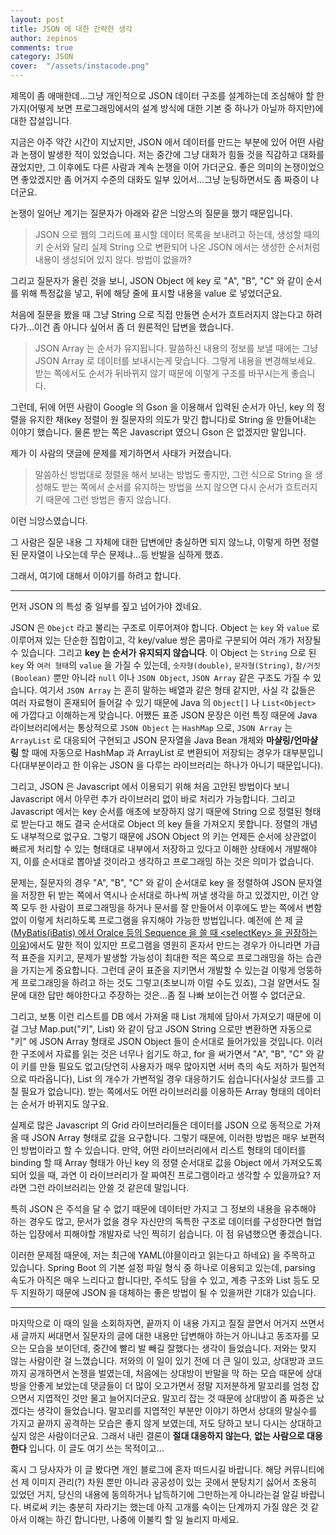 ```yaml
---
layout: post
title: JSON 에 대한 간략한 생각
author: zepinos
comments: true
category: JSON
cover:  "/assets/instacode.png"
---
```


제목이 좀 애매한데...그냥 개인적으로 JSON 데이터 구조를 설계하는데 조심해야 할 한가지(어떻게 보면 프로그래밍에서의 설계 방식에 대한 기본 중 하나가 아닐까 하지만)에 대한 잡설입니다.


지금은 아주 약간 시간이 지났지만, JSON 에서 데이터를 만드는 부분에 있어 어떤 사람과 논쟁이 발생한 적이 있었습니다. 저는 중간에 그냥 대화가 힘들 것을 직감하고 대화를 끊었지만, 그 이후에도 다른 사람과 계속 논쟁을 이어 가더군요. 좋은 의미의 논쟁이었으면 좋았겠지만 좀 어거지 수준의 대화도 일부 있어서...그냥 눈팅하면서도 좀 짜증이 나더군요.

논쟁이 일어난 계기는 질문자가 아래와 같은 늬앙스의 질문을 했기 때문입니다.

> JSON 으로 웹의 그리드에 표시할 데이터 목록을 보내려고 하는데, 생성할 때의 키 순서와 달리 실제 String 으로 변환되어 나온 JSON 에서는 생성한 순서처럼 내용이 생성되어 있지 않다. 방법이 없을까?


그리고 질문자가 올린 것을 보니, JSON Object 에 key 로 "A", "B", "C" 와 같이 순서를 위해 특정값을 넣고, 뒤에 해당 줄에 표시할 내용을 value 로 넣었더군요.

처음에 질문을 봤을 때 그냥 String 으로 직접 만들면 순서가 흐트러지지 않는다고 하려다가...이건 좀 아니다 싶어서 좀 더 원론적인 답변을 했습니다.

> JSON Array 는 순서가 유지됩니다. 말씀하신 내용의 정보를 보낼 때에는 그냥 JSON Array 로 데이터를 보내시는게 맞습니다. 그렇게 내용을 변경해보세요. 받는 쪽에서도 순서가 뒤바뀌지 않기 때문에 이렇게 구조를 바꾸시는게 좋습니다.


그런데, 뒤에 어떤 사람이 Google 의 Gson 을 이용해서 입력된 순서가 아닌, key 의 정렬을 유지한 채(key 정렬이 원 질문자의 의도가 맞긴 합니다)로 String 을 만들어내는 이야기 했습니다. 물론 받는 쪽은 Javascript 였으니 Gson 은 없겠지만 말입니다.

제가 이 사람의 댓글에 문제를 제기하면서 사태가 커졌습니다.

> 말씀하신 방법대로 정렬을 해서 보내는 방법도 좋지만, 그런 식으로 String 을 생성해도 받는 쪽에서 순서를 유지하는 방법을 쓰지 않으면 다시 순서가 흐트러지기 때문에 그런 방법은 좋지 않습니다.


이런 늬앙스였습니다.

그 사람은 질문 내용 그 자체에 대한 답변에만 충실하면 되지 않느냐, 이렇게 하면 정렬된 문자열이 나오는데 무슨 문제냐...등 반발을 심하게 했죠.

그래서, 여기에 대해서 이야기를 하려고 합니다.

---

먼저 JSON 의 특성 중 일부를 짚고 넘어가야 겠네요.

JSON 은 `Obejct` 라고 불리는 구조로 이루어져야 합니다. Object 는 `key` 와 `value` 로 이루어져 있는 단순한 집합이고, 각 key/value 쌍은 콤마로 구분되어 여러 개가 저장될 수 있습니다. 그리고 **key 는 순서가 유지되지 않습니다**.
이 Object 는 `String` 으로 된 `key` 와 `여러 형태`의 `value` 을 가질 수 있는데, `숫자형(double)`, `문자형(String)`, `참/거짓(Boolean)` 뿐만 아니라 `null` 이나 `JSON Object`, `JSON Array` 같은 구조도 가질 수 있습니다. 여기서 `JSON Array` 는 흔히 말하는 배열과 같은 형태 같지만, 사실 각 값들은 여러 자료형이 혼재되어 들어갈 수 있기 때문에 Java 의 `Object[]` 나 `List<Object>` 에 가깝다고 이해하는게 맞습니다.
어쨌든 표준 JSON 문장은 이런 특징 때문에 Java 라이브러리에서는 통상적으로 `JSON Object` 는 `HashMap` 으로, `JSON Array` 는 `ArrayList` 로 대응되어 구현되고 JSON 문자열을 Java Bean 개체와 **마샬링/언마샬링** 할 때에 자동으로 HashMap 과 ArrayList 로 변환되어 저장되는 경우가 대부분입니다(대부분이라고 한 이유는 JSON 을 다루는 라이브러리는 하나가 아니기 때문입니다).

그리고, JSON 은 Javascript 에서 이용되기 위해 처음 고안된 방법이다 보니 Javascript 에서 아무런 추가 라이브러리 없이 바로 처리가 가능합니다. 그리고 Javascript 에서는 key 순서를 애초에 보장하지 않기 때문에 String 으로 정렬된 형태로 받는다고 해도 결국 순서대로 Object 의 key 들을 가져오지 못합니다. 정렬의 개념도 내부적으로 없구요. 그렇기 때문에 JSON Object 의 키는 언제든 순서에 상관없이 빠르게 처리할 수 있는 형태대로 내부에서 저장하고 있다고 이해한 상태에서 개발해야지, 이를 순서대로 뽑아낼 것이라고 생각하고 프로그래밍 하는 것은 의미가 없습니다.

문제는, 질문자의 경우 "A", "B", "C" 와 같이 순서대로 key 을 정렬하여 JSON 문자열을 저장한 뒤 받는 쪽에서 역시나 순서대로 하나씩 꺼낼 생각을 하고 있겠지만, 이건 양 쪽 모두 한 사람이 프로그래밍을 하거나 문서를 잘 만들어서 이후에도 받는 쪽에서 변함없이 이렇게 처리하도록 프로그램을 유지해야 가능한 방법입니다. 예전에 쓴 제 글([MyBatis(iBatis) 에서 Oralce 등의 Sequence 을 쓸 때 &lt;selectKey&gt; 을 권장하는 이유](http://zepinos.blogspot.kr/2016/09/mybatisibatis-oralce-sequence.html))에서도 말한 적이 있지만 프로그램을 영원히 혼자서 만드는 경우가 아니라면 가급적 표준을 지키고, 문제가 발생할 가능성이 최대한 적은 쪽으로 프로그래밍을 하는 습관을 가지는게 중요합니다. 그런데 굳이 표준을 지키면서 개발할 수 있는걸 이렇게 엉뚱하게 프로그래밍을 하려고 하는 것도 그렇고(초보니까 이럴 수도 있죠), 그걸 알면서도 질문에 대한 답만 해야한다고 주장하는 것은...좀 질 나빠 보이는건 어쩔 수 없더군요.

그리고, 보통 이런 리스트를 DB 에서 가져올 때 List 개체에 담아서 가져오기 때문에 이걸 그냥 Map.put("키", List) 와 같이 담고 JSON String 으로만 변환하면 자동으로 "키" 에 JSON Array 형태로 JSON Object 들이 순서대로 들어가있을 것입니다. 이러한 구조에서 자료를 읽는 것은 너무나 쉽기도 하고, for 을 써가면서 "A", "B", "C" 와 같이 키를 만들 필요도 없고(당연히 사용자가 매우 많아지면 서버 측의 속도 저하가 필연적으로 따라옵니다), List 의 개수가 가변적일 경우 대응하기도 쉽습니다(사실상 코드를 고칠 필요가 없습니다). 받는 쪽에서도 어떤 라이브러리를 이용하든 Array 형태의 데이터는 순서가 바뀌지도 않구요.

실제로 많은 Javascript 의 Grid 라이브러리들은 데이터를 JSON 으로 동적으로 가져올 때 JSON Array 형태로 값을 요구합니다. 그렇기 때문에, 이러한 방법은 매우 보편적인 방법이라고 할 수 있습니다. 만약, 어떤 라이브러리에서 리스트 형태의 데이터를 binding 할 때 Array 형태가 아닌 key 의 정렬 순서대로 값을 Object 에서 가져오도록 되어 있을 때, 과연 이 라이브러리가 잘 짜여진 프로그램이라고 생각할 수 있을까요? 저라면 그런 라이브러리는 안쓸 것 같은데 말입니다.

특히 JSON 은 주석을 달 수 없기 때문에 데이터만 가지고 그 정보의 내용을 유추해야 하는 경우도 많고, 문서가 없을 경우 자신만의 독특한 구조로 데이터를 구성한다면 협업하는 입장에서 피해야할 개발자로 낙인 찍히기 쉽습니다. 이 점 유념했으면 좋겠습니다.

이러한 문제점 때문에, 저는 최근에 YAML(야믈이라고 읽는다고 하네요) 을 주목하고 있습니다. Spring Boot 의 기본 설정 파일 형식 중 하나로 이용되고 있는데, parsing 속도가 아직은 매우 느리다고 합니다만, 주석도 담을 수 있고, 계층 구조와 List 등도 모두 지원하기 때문에 JSON 을 대체하는 좋은 방법이 될 수 있을꺼란 기대가 있습니다.

---

마지막으로 이 때의 일을 소회하자면, 끝까지 이 내용 가지고 질질 끌면서 어거지 쓰면서 새 글까지 써대면서 질문자의 글에 대한 내용만 답변해야 하는거 아니냐고 동조자를 모으는 모습을 보이던데, 중간에 빨리 발 빼길 잘했다는 생각이 들었습니다. 저와는 맞지 않는 사람이란 걸 느꼈습니다. 저와의 이 일이 있기 전에 더 큰 일이 있고, 상대방과 코드까지 공개하면서 논쟁을 벌였는데, 처음에는 상대방이 반말을 막 하는 모습 때문에 상대방을 안좋게 보았는데 댓글들이 더 많이 오고가면서 정말 지저분하게 말꼬리를 엄청 잡으면서 지엽적인 것만 물고 늘어지더군요. 말꼬리 잡는 것 때문에 상대방이 좀 짜증은 났겠다는 생각이 들었습니다. 말꼬리를 지엽적인 부분만 이야기 하면서 상대의 말실수를 가지고 끝까지 공격하는 모습은 좋지 않게 보였는데, 저도 당하고 보니 다시는 상대하고 싶지 않은 사람이더군요. 그래서 내린 결론이 **절대 대응하지 않는다**, **없는 사람으로 대응한다** 입니다. 이 글도 여기 쓰는 목적이고...

혹시 그 당사자가 이 글 봤다면 개인 블로그에 혼자 떠드시길 바랍니다. 해당 커뮤니티에선 제 이미지 관리(?) 차원 뿐만 아니라 공공성이 있는 곳에서 분탕치기 싫어서 조용히 있었던 거지, 당신의 내용에 동의하거나 납득하기에 그만하는게 아니라는걸 알길 바랍니다. 벼로써 키는 충분히 자라기는 했는데 아직 고개를 숙이는 단계까지 가질 않은 것 같아서 이해는 하긴 합니다만, 나중에 이불킥 할 일 늘리지 마세요.
